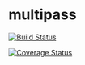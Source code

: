 # multipass

[![Build Status](https://travis-ci.com/NeuronAddict/multipass.svg?branch=master)](https://travis-ci.com/NeuronAddict/multipass)

[![Coverage Status](https://coveralls.io/repos/github/NeuronAddict/multipass/badge.svg?branch=feature/coverage)](https://coveralls.io/github/NeuronAddict/multipass?branch=feature/coverage)
